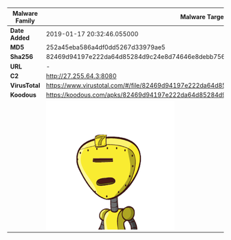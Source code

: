 | Malware Family | Malware Targeting South Koreans                              |
| -------------- | ------------------------------------------------------------ |
| **Date Added** | 2019-01-17 20:32:46.055000                                                   |
| **MD5**        | 252a45eba586a4df0dd5267d33979ae5                             |
| **Sha256**     | 82469d94197e222da64d85284d9c24e8d74646e8debb7564806c297791eec755 |
| **URL**        | -                                                            |
| **C2**         | http://27.255.64.3:8080 |
| **VirusTotal** | https://www.virustotal.com/#/file/82469d94197e222da64d85284d9c24e8d74646e8debb7564806c297791eec755/detection |
| **Koodous**    | https://koodous.com/apks/82469d94197e222da64d85284d9c24e8d74646e8debb7564806c297791eec755 |
|                | ![](../assets/82469d94197e222da64d85284d9c24e8d74646e8debb7564806c297791eec755.png) |